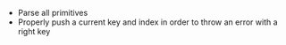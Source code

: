 - Parse all primitives
- Properly push a current key and index in order to throw an error with a right key


